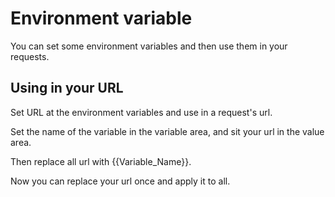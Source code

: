 # Environment variable 
You can set some environment variables and then use them in your requests.

## Using in your URL
Set URL at the environment variables and use in a request's url.

Set the name of the variable in the variable area, and sit your url in the value area.

Then replace all url with {{Variable_Name}}.

Now you can replace your url once and apply it to all.